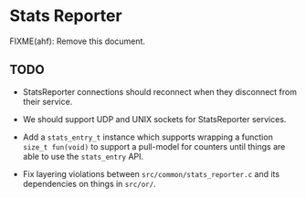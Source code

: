 Stats Reporter
==============

FIXME(ahf): Remove this document.

## TODO

- StatsReporter connections should reconnect when they disconnect from their
  service.

- We should support UDP and UNIX sockets for StatsReporter services.

- Add a `stats_entry_t` instance which supports wrapping a function `size_t
  fun(void)` to support a pull-model for counters until things are able to use
  the `stats_entry` API.

- Fix layering violations between `src/common/stats_reporter.c` and its
  dependencies on things in `src/or/`.
